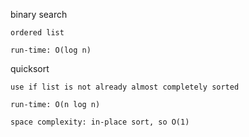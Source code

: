 binary search

    ordered list

    run-time: O(log n)

quicksort

    use if list is not already almost completely sorted

    run-time: O(n log n)

    space complexity: in-place sort, so O(1)



